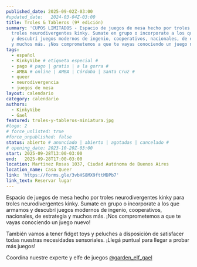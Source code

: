 ```yaml
---
published_date: 2025-09-02Z-03:00
#updated_date:   2024-03-04Z-03:00
title: Troles & Tableros (9ª edición)
summary: 'CUPOS LIMITADOS - Espacio de juegos de mesa hecho por troles neurodivergentes kinky para
  troles neurodivergentes kinky. Sumate en grupo o incorporate a los que armamos
  y descubrí juegos modernos de ingenio, cooperativos, nacionales, de estrategia
  y muchos más. ¡Nos comprometemos a que te vayas conociendo un juego nuevo!'
tags:
  - español
  - KinkyVibe # etiqueta especial #
  - pago # pago | gratis | a la gorra #
  - AMBA # online | AMBA | Córdoba | Santa Cruz #
  - queer
  - neurodivergencia
  - juegos de mesa
layout: calendario
category: calendario
authors:
  - KinkyVibe
  - Gael
featured: troles-y-tableros-miniatura.jpg
#logo: 2
# force_unlisted: true
#force_unpublished: false
status: abierto # anunciado | abierto | agotadas | cancelado #
# opening_date: 2023-10-20Z-03:00
start: 2025-09-28T13:00-03:00
end:   2025-09-28T17:00-03:00
location: Martinez Rosas 1037, Ciudad Autónoma de Buenos Aires
location_name: Casa Queer
link: 'https://forms.gle/3vbHS8MX9fttMDPb7'
link_text: Reservar lugar
---
```

Espacio de juegos de mesa hecho por troles neurodivergentes kinky para troles neurodivergentes kinky. Sumate en grupo o incorporate a los que armamos y descubrí juegos modernos de ingenio, cooperativos, nacionales, de estrategia y muchos más. ¡Nos comprometemos a que te vayas conociendo un juego nuevo!

También vamos a tener fidget toys y peluches a disposición de satisfacer todas nuestras necesidades sensoriales. ¡Llegá puntual para llegar a probar más juegos!

Coordina nuestre experte y elfe de juegos [\@garden_elf_gael](https://instagram.com/garden_elf_gael)